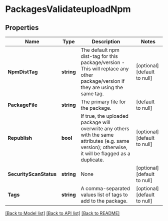 # PackagesValidateuploadNpm

## Properties
Name | Type | Description | Notes
------------ | ------------- | ------------- | -------------
**NpmDistTag** | **string** | The default npm dist-tag for this package/version - This will replace any other package/version if they are using the same tag. | [optional] [default to null]
**PackageFile** | **string** | The primary file for the package. | [default to null]
**Republish** | **bool** | If true, the uploaded package will overwrite any others with the same attributes (e.g. same version); otherwise, it will be flagged as a duplicate. | [optional] [default to null]
**SecurityScanStatus** | **string** | None | [optional] [default to null]
**Tags** | **string** | A comma-separated values list of tags to add to the package. | [optional] [default to null]

[[Back to Model list]](../README.md#documentation-for-models) [[Back to API list]](../README.md#documentation-for-api-endpoints) [[Back to README]](../README.md)



